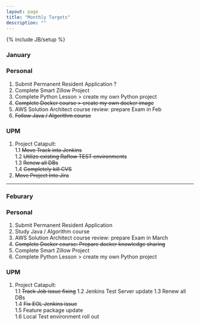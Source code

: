 ```yaml
---
layout: page
title: "Monthly Targets"
description: ""
---
```

{% include JB/setup %}

### January

### Personal

1. Submit Permanent Resident Application ?  
2. Complete Smart Zillow Project  
3. Complete Python Lesson >  create my own Python project
4. <s>Complete Docker course >  create my own docker image</s>  
5. AWS Solution Architect course review: prepare Exam in Feb 
6. <s>Follow Java / Algorithm course </s>

### UPM

1. Project Catapult:<br /> 
	1.1  <s>Move Track into Jenkins </s> <br />
	1.2  <s>Utilize existing Raflow TEST environments</s> <br />
    1.3  <s>Renew all DBs</s>  <br />
    1.4  <s>Completely kill CVS</s>   <br />
2. <s>Move Project Into Jira</s>

--- 

### Feburary 

### Personal

1. Submit Permanent Resident Application
2. Study Java / Algorithm course  
3. AWS Solution Architect course review: prepare Exam in March
4. <s>Complete Docker course: Prepare docker knowledge sharing </s>
5. Complete Smart Zillow Project  
6. Complete Python Lesson >  create my own Python project

### UPM

1. Project Catapult:<br /> 
	1.1  <s>Track Job issue fixing</s> 
	1.2  Jenkins Test Server update 
    1.3  Renew all DBs  <br />
    1.4  <s>Fix EOL Jenkins issue</s>   <br />
 	1.5  Feature package update <br />
 	1.6  Local Test environment roll out 